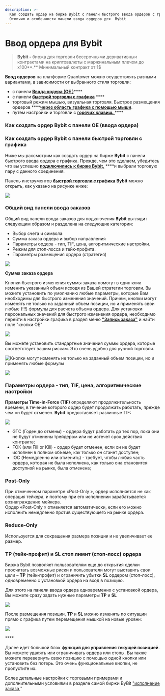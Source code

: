 ```yaml
---
description: >-
  Как создать ордер на бирже Bybit с панели быстрого ввода ордеров с графика.
  Отличия и особенности панели ввода ордеров для  Bybit
---
```


# Ввод ордера для Bybit

> **Bybit -** биржа для торговли бессрочными  деривативныи контрактами на криптовалюты с маржинальным плечом до х100**.** Минимальный контракт от 1$

**Ввод ордеров** на платформе Quantower можно осуществлять разными вариантами, в зависимости от выбранного стиля торговли:

* с панели [**Ввода ордера \(ОЕ \)**](https://help.quantower.com.ru/trading-panels/order-entry)\*\*\*\*
* с панели [**быстрой торговли с графика**](https://help.quantower.com.ru/analytics-panels/chart/chart-trading) ****
* торговый режим мышью, визуальная торговля. Быстрое размещения ордеров ****[**через область графика с помощью мыши**](https://help.quantower.com.ru/analytics-panels/chart/general-overview#verkhnyaya-panel-instrumentov-grafika)**.**
*  путем настройки и торговли с [**горячих клавиш.** ](https://help.quantower.com.ru/analytics-panels/chart/chart-settings#goryachie-klavishi)\*\*\*\*

### Как создать ордер Bybit с панели ОЕ \(ввода ордера\)



### Как создать ордер Bybit с панели быстрой торговли с графика

Ниже мы рассмотрим как создать ордер на бирже **Bybit** с панели быстрого ввода ордера с графика. Прежде, чем это сделаем, убедитесь что вы успешно [**подключились к бирже Bybit,**](https://help.quantower.com.ru/connections/connection-to-bybit) ****и выбрали торговую пару с данного соединения.

Панель инструментов [**быстрой торговли с графика**](https://help.quantower.com.ru/analytics-panels/chart/chart-trading) **Bybit**  можно открыть, как указано на рисунке ниже:

![](../../.gitbook/assets/panel-oredra-baibit.png)

###  **Общий вид панели ввода** заказов

Общий вид панели ввода заказов для подключения **Bybit** выглядит следующим образом и разделена на следующие категории:

* Выбор счета и символа
* Сумма заказа ордера и выбор направления
* Параметры ордера - тип, TIF, цена, алгоритмические настройки.
* Режим для стоп-лосса и тейк-профита. 
* Параметры размещения ордера \(стратегия\)

![](../../.gitbook/assets/panel-bacbit.png)

**Сумма заказа ордера** 

Кнопки быстрого изменения суммы заказа помогут в один клик изменить указанный объем исходя из Вашей стратегии торговли. Вы можете установить по умолчанию любые параметры, которые Вам необходимы для быстрого изменения значений. Причем, кнопки могут изменять не только на заданный объем позиции, но и применять свои любые \(!!!\) формулы для расчета объема ордера.  Для установки персональных значений для быстрого изменения ордера, необходимо перейти в настройки графика в раздел меню [**"Запись заказа"**](https://help.quantower.com.ru/analytics-panels/chart/chart-settings#vvod-ordera) и найти поле "кнопки OE"

![](../../.gitbook/assets/nastroika-knopok-dlya-vvoda-ordera.png)

Вы можете установить стандартные значения суммы ордера, которые  соответствует вашим рискам. Это очень удобно для ручной торговли.

![&#x41A;&#x43D;&#x43E;&#x43F;&#x43A;&#x438; &#x43C;&#x43E;&#x433;&#x443;&#x442; &#x438;&#x437;&#x43C;&#x435;&#x43D;&#x44F;&#x442;&#x44C; &#x43D;&#x435; &#x442;&#x43E;&#x43B;&#x44C;&#x43A;&#x43E; &#x43D;&#x430; &#x437;&#x430;&#x434;&#x430;&#x43D;&#x43D;&#x44B;&#x439; &#x43E;&#x431;&#x44A;&#x435;&#x43C; &#x43F;&#x43E;&#x437;&#x438;&#x446;&#x438;&#x438;, &#x43D;&#x43E; &#x438; &#x43F;&#x440;&#x438;&#x43C;&#x435;&#x43D;&#x44F;&#x442;&#x44C; &#x43B;&#x44E;&#x431;&#x44B;&#x435; &#x444;&#x43E;&#x440;&#x43C;&#x443;&#x43B;&#x44B;](../../.gitbook/assets/zapis-zakaza-izmenenie-knopok.png)

![](../../.gitbook/assets/knopki-oe-v-deistvii.gif)

### Параметры ордера - тип, TIF, цена, алгоритмические настройки

**Праметры Time-in-Force \(TIF\)** определяют продолжительность времени, в течение которого ордер будет продолжать работать, прежде чем он будет отменен.  **Bybit** предоставляет различные TIF:

![](../../.gitbook/assets/tif.png)

* GTC \(Годен до отмены\) - ордера будут работать до тех пор, пока они не будут отменены трейдером или не истечет срок действия контракта;
* FOK \(или Fill or Kill\) - ордер будет отменен, если он не будет исполнен в полном объеме, как только он станет доступен;
* IOC \(Немедленно или отменить\) - требует, чтобы любая часть ордера, которая не была исполнена, как только она становится доступной на рынке, была отменена;

### Post-Only 

При отмеченном параметре «Post-Only », ордер  исполняется не как операция тейкера, и поэтому при его исполнении зарабатывается вознаграждение мейкера.   
Ордер «Post-Only » отменяется автоматически, если его можно исполнить немедленно против существующего на рынке ордера.

### Reduce-Only

Используется для сокращения размера позиции и не увеличивает ее размер.

### **TP \(тейк-профит\) и SL стоп лимит \(стоп-лосс\) ордера** 

 Биржа Bybit позволяет пользователям еще до открытия  сделки просчитать возможные риски и пользователи могут выставить свои цели – **TP** \(тейк-профит\) и ограничить убытки **SL** ордером \(стоп-лосс\), одновременно с установкой ордера на вход в позицию.

Для этого на панели ввода ордера одновременно с установкой ордера, Вы можете сразу задать нужные параметры **TP**  и **SL** 

![](../../.gitbook/assets/stop-los-knopki.gif)

После размещения позиции, **TP**  и **SL** можно изменять по ситуации прямо с графика путем перемещения мышкой на новые уровни:

![](../../.gitbook/assets/stop-i-teik-baibit.gif)

\*\*\*\*

Далее идет большой блок **функций для управления текущей позицией**. Вы можете удалять или ограничивать ордера или стопы. Вы также можете перевернуть свою позицию с помощью одной кнопки или установить без потерь. Это очень функциональные кнопки, не пропустите их.

Более детальные настройки с торговыми примерами и дополнительными условиями в разделе самой биржи ByBit ["исполнение заказа ](https://help.bybit.com/hc/en-us/sections/900000849226-Order-Execution)"

